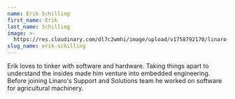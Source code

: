 ```yaml
---
name: Erik Schilling
first_name: Erik
last_name: Schilling
image: >-
  https://res.cloudinary.com/dl7c2wmhi/image/upload/v1758792170/linaro-website/images/author/unnamed-3
slug_name: erik-schilling
---
```


Erik loves to tinker with software and hardware. Taking things apart to understand the insides made him venture into embedded engineering. Before joining Linaro's Support and Solutions team he worked on software for agricultural machinery.
